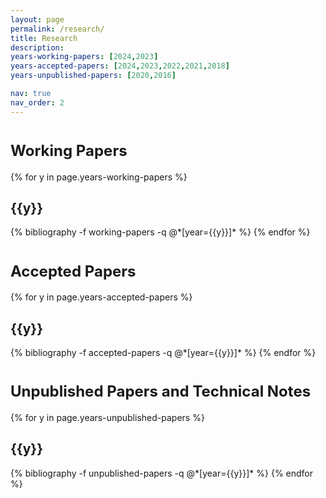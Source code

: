```yaml
---
layout: page
permalink: /research/
title: Research
description: 
years-working-papers: [2024,2023]
years-accepted-papers: [2024,2023,2022,2021,2018]
years-unpublished-papers: [2020,2016]

nav: true
nav_order: 2
---
```



<h1 class="post-title">
<font size="5.5">
Working Papers
</font>
</h1>

<div class="publications">

{% for y in page.years-working-papers %}
  <h2 class="year">{{y}}</h2>
  {% bibliography -f working-papers -q @*[year={{y}}]* %}
{% endfor %}

</div>





<h1 class="post-title">
<font size="5.5">
Accepted Papers
</font>
</h1>

<div class="publications">

{% for y in page.years-accepted-papers %}
  <h2 class="year">{{y}}</h2>
  {% bibliography -f accepted-papers -q @*[year={{y}}]* %}
{% endfor %}

</div>








<h1 class="post-title">
<font size="5.5">
Unpublished Papers and Technical Notes
</font>
</h1>

<div class="publications">

{% for y in page.years-unpublished-papers %}
  <h2 class="year">{{y}}</h2>
  {% bibliography -f unpublished-papers -q @*[year={{y}}]* %}
{% endfor %}

</div>
